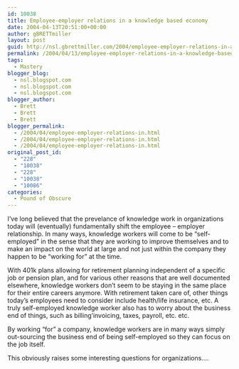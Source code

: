 ```yaml
---
id: 10038
title: Employee-employer relations in a knowledge based economy
date: 2004-04-13T20:51:00+00:00
author: gBRETTmiller
layout: post
guid: http://nsl.gbrettmiller.com/2004/employee-employer-relations-in-a-knowledge-based-economy
permalink: /2004/04/13/employee-employer-relations-in-a-knowledge-based-economy/
tags:
  - Mastery
blogger_blog:
  - nsl.blogspot.com
  - nsl.blogspot.com
  - nsl.blogspot.com
blogger_author:
  - Brett
  - Brett
  - Brett
blogger_permalink:
  - /2004/04/employee-employer-relations-in.html
  - /2004/04/employee-employer-relations-in.html
  - /2004/04/employee-employer-relations-in.html
original_post_id:
  - "228"
  - "10038"
  - "228"
  - "10038"
  - "10086"
categories:
  - Pound of Obscure
---
```

I&#8217;ve long believed that the prevelance of knowledge work in organizations today will (eventually) fundamentally shift the employee &#8211; employer relationship. In many ways, knowledge workers will come to be &#8220;self-employed&#8221; in the sense that they are working to improve themselves and to make an impact on the world at large and not just within the company they happen to be &#8220;working for&#8221; at the time.

With 401k plans allowing for retirement planning independent of a specific job or pension plan, and for various other reasons that are well documented elsewhere, knowledge workers don&#8217;t seem to be staying in the same place for their entire careers anymore. With retirement taken care of, other things today&#8217;s employees need to consider include health/life insurance, etc. A truly self-employed knowledge worker also has to worry about the business end of things, such as billing&#8217;invoicing, taxes, payroll, etc. etc. 

By working &#8220;for&#8221; a company, knowledge workers are in many ways simply out-sourcing the business end of being self-employed so they can focus on the job itself. 

This obviously raises some interesting questions for organizations&#8230;.